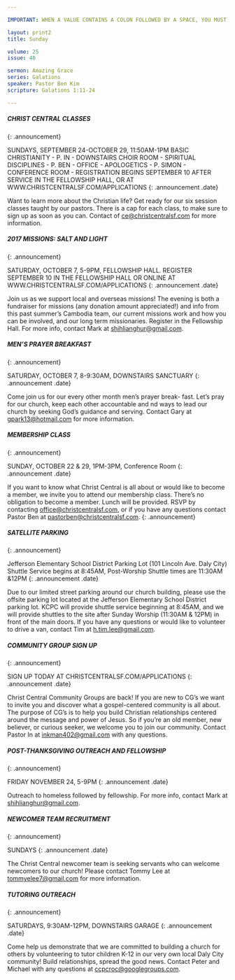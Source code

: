 ```yaml
---

IMPORTANT: WHEN A VALUE CONTAINS A COLON FOLLOWED BY A SPACE, YOU MUST USE &#58;

layout: print2
title: Sunday

volume: 25
issue: 40

sermon: Amazing Grace
series: Galations
speaker: Pastor Ben Kim
scripture: Galations 1:11-24

---
```


##### CHRIST CENTRAL CLASSES
{: .announcement}

SUNDAYS, SEPTEMBER 24-OCTOBER 29, 11:50AM-1PM BASIC CHRISTIANITY - P. IN - DOWNSTAIRS CHOIR ROOM - SPIRITUAL DISCIPLINES - P. BEN - OFFICE - APOLOGETICS - P. SIMON - CONFERENCE ROOM - REGISTRATION BEGINS SEPTEMBER 10 AFTER SERVICE IN THE FELLOWSHIP HALL, OR AT WWW.CHRISTCENTRALSF.COM/APPLICATIONS
{: .announcement .date}

Want to learn more about the Christian life? Get ready for our six session classes taught by our pastors. There is a cap for each class, to make sure to sign up as soon as you can. Contact of ce@christcentralsf.com for more information.

##### 2017 MISSIONS: SALT AND LIGHT
{: .announcement}

SATURDAY, OCTOBER 7, 5-9PM, FELLOWSHIP HALL. REGISTER SEPTEMBER 10 IN THE FELLOWSHIP HALL OR ONLINE AT WWW.CHRISTCENTRALSF.COM/APPLICATIONS
{: .announcement .date}

Join us as we support local and overseas missions! The evening is both a fundraiser for missions (any donation amount appreciated!) and info from this past summer’s Cambodia team, our current missions work and how you can be involved, and our long term missionaries. Register in the Fellowship Hall. For more info, contact Mark at shihlianghur@gmail.com.

##### MEN’S PRAYER BREAKFAST
{: .announcement}

SATURDAY, OCTOBER 7, 8-9:30AM, DOWNSTAIRS SANCTUARY
{: .announcement .date}

Come join us for our every other month men’s prayer break- fast. Let’s pray for our church, keep each other accountable and  nd ways to lead our church by seeking God’s guidance and serving. Contact Gary at gpark13@hotmail.com for more information.

##### MEMBERSHIP CLASS
{: .announcement}

SUNDAY, OCTOBER 22 & 29, 1PM-3PM, Conference Room
{: .announcement .date}

If you want to know what Christ Central is all about or would like to become a member, we invite you to attend our membership class. There’s no obligation to become a member. Lunch will be provided. RSVP by contacting office@christcentralsf.com, or if you have any questions contact Pastor Ben at pastorben@christcentralsf.com.
{: .announcement}

##### SATELLITE PARKING
{: .announcement}

Jefferson Elementary School District Parking Lot (101 Lincoln Ave. Daly City)
Shuttle Service begins at 8:45AM, Post-Worship Shuttle times are 11:30AM &12PM
{: .announcement .date}

Due to our limited street parking around our church building, please use the offsite parking lot located at the Jefferson Elementary School District parking lot. KCPC will provide shuttle service beginning at 8:45AM, and we will provide shuttles to the site after Sunday Worship (11:30AM & 12PM) in front of the main doors. If you have any questions or would like to volunteer to drive a van, contact Tim at h.tim.lee@gmail.com.

##### COMMUNITY GROUP SIGN UP
{: .announcement}

SIGN UP TODAY AT CHRISTCENTRALSF.COM/APPLICATIONS
{: .announcement .date}

Christ Central Community Groups are back! If you are new to CG’s we want to invite you and discover what a gospel-centered community is all about. The purpose of CG’s is to help you build Christian relationships centered around the message and power of Jesus. So if you’re an old member, new believer, or curious seeker, we welcome you to join our community. Contact Pastor In at inkman402@gmail.com with any questions.

##### POST-THANKSGIVING OUTREACH AND FELLOWSHIP
{: .announcement}

FRIDAY NOVEMBER 24, 5-9PM
{: .announcement .date}

Outreach to homeless followed by fellowship. For more info, contact Mark at shihlianghur@gmail.com.

##### NEWCOMER TEAM RECRUITMENT
{: .announcement}

SUNDAYS
{: .announcement .date}

The Christ Central newcomer team is seeking servants who can welcome newcomers to our church! Please contact Tommy Lee at tommyelee7@gmail.com for more information. 

##### TUTORING OUTREACH
{: .announcement}

SATURDAYS, 9:30AM-12PM, DOWNSTAIRS GARAGE
{: .announcement .date}

Come help us demonstrate that we are committed to building a church for others by volunteering to tutor children K-12 in our very own local Daly City community! Build relationships, spread the good news. Contact Peter and Michael with any questions at ccpcroc@googlegroups.com.
